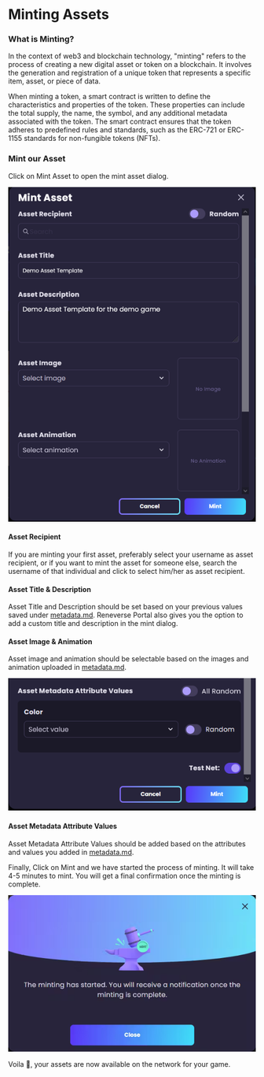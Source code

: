 # Minting Assets

### What is Minting?

In the context of web3 and blockchain technology, "minting" refers to the process of creating a new digital asset or token on a blockchain. It involves the generation and registration of a unique token that represents a specific item, asset, or piece of data.

When minting a token, a smart contract is written to define the characteristics and properties of the token. These properties can include the total supply, the name, the symbol, and any additional metadata associated with the token. The smart contract ensures that the token adheres to predefined rules and standards, such as the ERC-721 or ERC-1155 standards for non-fungible tokens (NFTs).

### Mint our Asset

Click on Mint Asset to open the mint asset dialog.

![](<../.gitbook/assets/image (20).png>)

#### Asset Recipient

If you are minting your first asset, preferably select your username as asset recipient, or if you want to mint the asset for someone else, search the username of that individual and click to select him/her as asset recipient.

#### Asset Title & Description

Asset Title and Description should be set based on your previous values saved under [metadata.md](configuring-asset-template/metadata.md "mention"). Reneverse Portal also gives you the option to add a custom title and description in the mint dialog.

#### Asset Image & Animation

Asset image and animation should be selectable based on the images and animation uploaded in [metadata.md](configuring-asset-template/metadata.md "mention").

![](<../.gitbook/assets/image (2).png>)

#### Asset Metadata Attribute Values

Asset Metadata Attribute Values should be added based on the attributes and values you added in [metadata.md](configuring-asset-template/metadata.md "mention").



Finally, Click on Mint and we have started the process of minting. It will take 4-5 minutes to mint. You will get a final confirmation once the minting is complete.

![](<../.gitbook/assets/image (35).png>)

Voila :tada:, your assets are now available on the network for your game.



